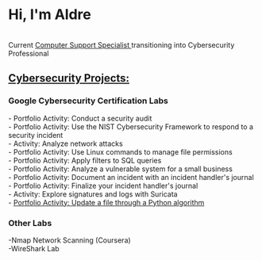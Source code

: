 <h1>Hi, I'm Aldre</h1> 
<br>
Current <a href="https://www.linkedin.com/in/aldrebernard/"> Computer Support Specialist </a> transitioning into Cybersecurity Professional 

<br>
<h2><u>Cybersecurity Projects:</u></h2>
<h3>Google Cybersecurity Certification Labs</h3>
- Portfolio Activity: Conduct a security audit<br>
- Portfolio Activity: Use the NIST Cybersecurity Framework to respond to a security incident<br>
- Activity: Analyze network attacks <br>
- Portfolio Activity: Use Linux commands to manage file permissions<br>
- Portfolio Activity: Apply filters to SQL queries<br>
- Portfolio Activity: Analyze a vulnerable system for a small business<br>
- Portfolio Activity: Document an incident with an incident handler's journal<br>
- Portfolio Activity: Finalize your incident handler's journal<br>
- Activity: Explore signatures and logs with Suricata <br>
- <a href=https://docs.google.com/document/d/1vo-xgQoBsyaIraNyp52pfIqTw_ba9JO5oQqliGB8jk4/edit?usp=sharing&resourcekey=0-PYXfIE3nVyP3sYicqrh3Aw> Portfolio Activity: Update a file through a Python algorithm <br></a>

<h3><b>Other Labs</b></h3>
-Nmap Network Scanning (Coursera) <br>
-WireShark Lab

